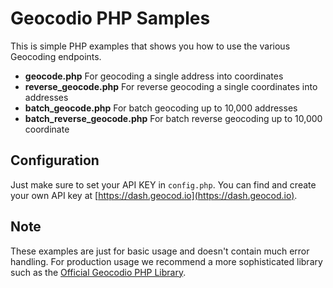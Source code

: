 # Geocodio PHP Samples

This is simple PHP examples that shows you how to use the various Geocoding endpoints.

* **geocode.php** For geocoding a single address into coordinates
* **reverse_geocode.php** For reverse geocoding a single coordinates into addresses
* **batch_geocode.php** For batch geocoding up to 10,000 addresses
* **batch_reverse_geocode.php** For batch reverse geocoding up to 10,000 coordinate

## Configuration

Just make sure to set your API KEY in `config.php`. You can find and create your own API key at [https://dash.geocod.io](https://dash.geocod.io).

## Note
These examples are just for basic usage and doesn't contain much error handling. For production usage we recommend a more sophisticated library such as the [Official Geocodio PHP Library](https://github.com/Geocodio/geocodio-library-php).
